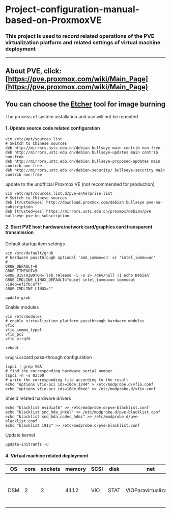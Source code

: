 # Project-configuration-manual-based-on-ProxmoxVE
### This project is used to record related operations of the PVE virtualization platform and related settings of virtual machine deployment
-------------------------------------------------

## About PVE, click: [https://pve.proxmox.com/wiki/Main_Page](https://pve.proxmox.com/wiki/Main_Page)
## You can choose the [Etcher](https://www.balena.io/etcher) tool for image burning

The process of system installation and use will not be repeated

#### 1. Update source code related configuration

    vim /etc/apt/sources.list
    # Switch to Chinese sources
    deb http://mirrors.ustc.edu.cn/debian bullseye main contrib non-free
    deb http://mirrors.ustc.edu.cn/debian bullseye-updates main contrib non-free
    deb http://mirrors.ustc.edu.cn/debian bullseye-proposed-updates main contrib non-free
    deb http://mirrors.ustc.edu.cn/debian-security/ bullseye-security main contrib non-free
update to the unofficial Proxmox VE (not recommended for production)

    vim /etc/apt/sources.list.d/pve-enterprise.list
    # Switch to Chinese sources
    deb [trusted=yes] http://download.proxmox.com/debian bullseye pve-no-subscription
    deb [trusted=yes] https://mirrors.ustc.edu.cn/proxmox/debian/pve bullseye pve-no-subscription
    
#### 2. Start PVE host hardware/network card/graphics card transparent transmission
Default startup item settings

    vim /etc/default/grub
    # hardware passthrough optional 'amd_iommu=on' or 'intel_iommu=on'
    # 
    GRUB_DEFAULT=0
    GRUB_TIMEOUT=5
    GRUB_DISTRIBUTOR=`lsb_release -i -s 2> /dev/null || echo Debian`
    GRUB_CMDLINE_LINUX_DEFAULT="quiet intel_iommu=on iommu=pt video=efifb:off"
    GRUB_CMDLINE_LINUX=""
    
    update-grub
Enable modules

    vim /etc/modules
    # enable virtualization platform passthrough hardware modules
    vfio
    vfio_iommu_typel
    vfio_pci
    vfio_virqfd
    
    reboot
`Graphics`card pass-through configuration

    lspci | grep VGA
    # find the corresponding hardware serial number
    lspci -n -s 03:00
    # write the corresponding file according to the result
    echo "options vfio-pci ids=10de:1244" > /etc/modprobe.d/vfio.conf
    echo "options vfio-pci ids=10de:0bee" >> /etc/modprobe.d/vfio.conf
Shield related hardware drivers

    echo "blacklist nvidiafb" >> /etc/modprobe.d/pve-blacklist.conf
    echo "blacklist snd_hda_intel" >> /etc/modprobe.d/pve-blacklist.conf
    echo "blacklist snd_hda_codec_hdmi" >> /etc/modprobe.d/pve-blacklist.conf
    echo "blacklist i915" >> /etc/modprobe.d/pve-blacklist.conf
Update kernel

    update-initramfs -u
#### 4. Virtual machine related deployment

<div align="left">

| OS  | core| sockets| memory| SCSI| disk| net| BIOS| others|
| ---------- | -----------| -----------| -----------| -----------| -----------| -----------| -----------| -----------|
| DSM   | 2   | 2   | 4112   | VIO   | STAT   | VIOParavirtualization   | OVMF   | CD/DVD drive removal<br> HDD delete    |

</div>
